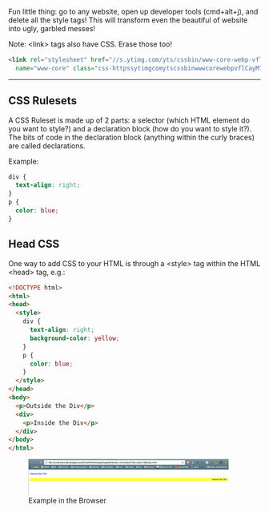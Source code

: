 Fun little thing: go to any website, open up developer tools (cmd+alt+j), 
and delete all the style tags! This will transform even the beautiful of website into ugly, garbled messes! 

Note: \<link> tags also have CSS.  Erase those too!

```html
<link rel="stylesheet" href="//s.ytimg.com/yts/cssbin/www-core-webp-vflCayM79.css" 
  name="www-core" class="css-httpssytimgcomytscssbinwwwcorewebpvflCayM79css">
```
--------------------------------------------


## CSS Rulesets
A CSS Ruleset is made up of 2 parts: a selector (which HTML element do you want to style?)
and a declaration block (how do you want to style it?). The bits of code in the declaration
block (anything within the curly braces) are called declarations.

Example:
```css
div {
  text-align: right;
}
p {
  color: blue;
}
```

## Head CSS
One way to add CSS to your HTML is through a \<style> tag within the HTML \<head> tag, e.g.:
```html
<!DOCTYPE html>
<html>
<head>
  <style>
    div {
      text-align: right;
      background-color: yellow;
    }
    p {
      color: blue;
    }
  </style>
</head>
<body>
  <p>Outside the Div</p>
  <div>
    <p>Inside the Div</p>
  </div>
</body>
</html>
```

<figure>
  <img src="./images/css-example-1.png" width="400">
  <figcaption> Example in the Browser </figcaption>
</figure>
